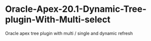 # Oracle-Apex-20.1-Dynamic-Tree-plugin-With-Multi-select
Oracle apex tree plugin with multi / single and dynamic refresh
